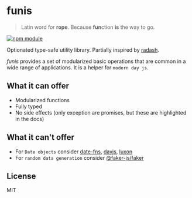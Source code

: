 # funis

> Latin word for **rope**. Because **fun**ction **is** the way to go.

[![npm module](https://badge.fury.io/js/ramda.svg)](https://www.npmjs.org/package/funis)

Optionated type-safe utility library. Partially inspired by [radash](https://www.npmjs.com/package/radash).

_funis_ provides a set of modularized basic operations that are common in a wide range of applications. It is a helper for `modern day js`.

## What it can offer

  - Modularized functions
  - Fully typed
  - No side effects (only exception are promises, but these are highlighted in the docs)

## What it can't offer

  - For `Date objects` consider [date-fns](https://www.npmjs.com/package/date-fns), [dayjs](https://www.npmjs.com/package/dayjs), [luxon](https://www.npmjs.com/package/luxon)
  - For `random data generation` consider [@faker-js/faker](https://www.npmjs.com/package/@faker-js/faker)

## License

MIT
